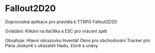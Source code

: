 # Fallout2D20
Doprovodná aplikace pro pravidla k TTRPG Fallout2D20

Ovládání:
Klikání na tlačítka a ESC pro vrácení zpět

Obsahuje:
Hlavní obrazovku
Inventář
Okno pro obchodování
Tracker pro Pána Jeskyně s ukazateli hladu, žízně a unávy
